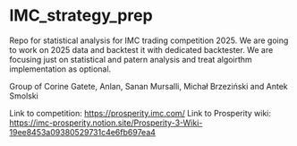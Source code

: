 # IMC_strategy_prep
Repo for statistical analysis for IMC trading competition 2025. We are going to work on 2025 data and backtest it with dedicated backtester. We are focusing just on statistical and patern analysis and treat algoirthm implementation as optional.

Group of Corine Gatete, Anlan, Sanan Mursalli, Michał Brzeziński and Antek Smolski

Link to competition: https://prosperity.imc.com/
Link to Prosperity wiki: https://imc-prosperity.notion.site/Prosperity-3-Wiki-19ee8453a09380529731c4e6fb697ea4
